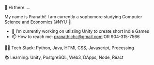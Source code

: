👋 Hi there.....

My name is Pranathi! 
I am currently a sophomore studying Computer Science and Economics @NYU 🔭

- 🥳 I’m currently working on utilziing Unity to create short Indie Games 
- 📫 How to reach me: pranathichc@gmail.com OR 904-315-7566


👩‍💻 Tech Stack: Python, Java, HTMl, CSS, Javascript, Processing 

📚 Learning: Unity, PostgreSQL, Web3, DApps, Node, React






